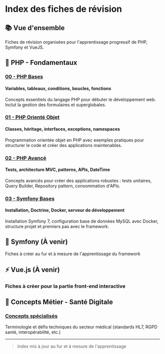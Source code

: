 # Index des fiches de révision

## 📚 Vue d'ensemble

Fiches de révision organisées pour l'apprentissage progressif de PHP, Symfony et VueJS.

## 🎯 PHP - Fondamentaux

### [00 - PHP Bases](./00-php-bases.md)

#### Variables, tableaux, conditions, boucles, fonctions

Concepts essentiels du langage PHP pour débuter le développement web. Inclut la gestion des formulaires et superglobales.

### [01 - PHP Orienté Objet](./01-php-objet.md)  

#### Classes, héritage, interfaces, exceptions, namespaces

Programmation orientée objet en PHP avec exemples pratiques pour structurer le code et créer des applications maintenables.

### [02 - PHP Avancé](./02-php-avance.md)

#### Tests, architecture MVC, patterns, APIs, DateTime

Concepts avancés pour créer des applications robustes : tests unitaires, Query Builder, Repository pattern, consommation d'APIs.

### [03 - Symfony Bases](./03-symfony-bases.md)

#### Installation, Doctrine, Docker, serveur de développement

Installation Symfony 7, configuration base de données MySQL avec Docker, structure projet et premiers pas avec le framework.

## 🔧 Symfony (À venir)

Fiches à créer au fur et à mesure de l'apprentissage du framework

## ⚡ Vue.js (À venir)

### Fiches à créer pour la partie front-end interactive

## 🏥 Concepts Métier - Santé Digitale

### [Concepts spécialisés](../CONCEPTS-METIER-SANTE.md)

Terminologie et défis techniques du secteur médical (standards HL7, RGPD santé, interopérabilité, etc.)

---

>Index mis à jour au fur et à mesure de l'apprentissage
